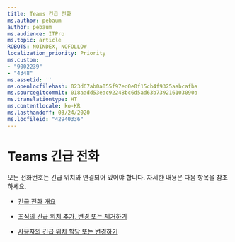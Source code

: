 ```yaml
---
title: Teams 긴급 전화
ms.author: pebaum
author: pebaum
ms.audience: ITPro
ms.topic: article
ROBOTS: NOINDEX, NOFOLLOW
localization_priority: Priority
ms.custom:
- "9002239"
- "4348"
ms.assetid: ''
ms.openlocfilehash: 023d67ab0a055f97ed0e0f15cb4f9325aabcafba
ms.sourcegitcommit: 018aadd53eac92248bc6d5ad63b739216103090a
ms.translationtype: HT
ms.contentlocale: ko-KR
ms.lasthandoff: 03/24/2020
ms.locfileid: "42940336"
---
```

# <a name="teams-emergency-calling"></a>Teams 긴급 전화

모든 전화번호는 긴급 위치와 연결되어 있어야 합니다. 자세한 내용은 다음 항목을 참조하세요.

- [긴급 전화 개요](https://docs.microsoft.com/MicrosoftTeams/what-are-emergency-locations-addresses-and-call-routing)

- [조직의 긴급 위치 추가, 변경 또는 제거하기](https://docs.microsoft.com/MicrosoftTeams/add-change-remove-emergency-location-organization)

- [사용자의 긴급 위치 할당 또는 변경하기](https://docs.microsoft.com/MicrosoftTeams/assign-change-emergency-location-user)
